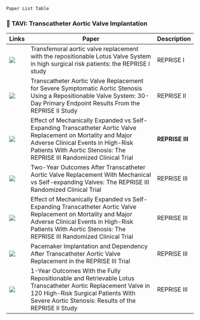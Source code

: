 
`Paper List Table`
  <br />

### 🦒 TAVI: Transcatheter Aortic Valve Implantation

| Links     | Paper      | Description  |
|-----------|------------|--------------|
|<a href="https://eurointervention.pcronline.com/article/transfemoral-aortic-valve-replacement-with-the-repositionable-lotus-valve-system-in-high-surgical-risk-patients-the-reprise-i-study"><img src="https://img.shields.io/badge/Paper-blue"/></a> |Transfemoral aortic valve replacement with the repositionable Lotus Valve System in high surgical risk patients: the REPRISE I study | REPRISE I |
|<a href="https://www.jacc.org/doi/abs/10.1016/j.jacc.2014.05.067"><img src="https://img.shields.io/badge/Paper-blue"/></a>      |Transcatheter Aortic Valve Replacement for Severe Symptomatic Aortic Stenosis Using a Repositionable Valve System: 30-Day Primary Endpoint Results From the REPRISE II Study | REPRISE II|
|<a href="https://pubmed.ncbi.nlm.nih.gov/29297076/"><img src="https://img.shields.io/badge/Paper-blue"/></a>     |Effect of Mechanically Expanded vs Self-Expanding Transcatheter Aortic Valve Replacement on Mortality and Major Adverse Clinical Events in High-Risk Patients With Aortic Stenosis: The REPRISE III Randomized Clinical Trial | **REPRISE III** |
|<a href="https://jamanetwork.com/journals/jamacardiology/article-abstract/2725867"><img src="https://img.shields.io/badge/Paper-blue"/></a>     |Two-Year Outcomes After Transcatheter Aortic Valve Replacement With Mechanical vs Self-expanding Valves: The REPRISE III Randomized Clinical Trial  |REPRISE III |
|<a href="https://jamanetwork.com/journals/jama/article-abstract/2667721"><img src="https://img.shields.io/badge/Paper-blue"/></a>   |Effect of Mechanically Expanded vs Self-Expanding Transcatheter Aortic Valve Replacement on Mortality and Major Adverse Clinical Events in High-Risk Patients With Aortic Stenosis: The REPRISE III Randomized Clinical Trial |REPRISE III |
|<a href="https://www.ahajournals.org/doi/full/10.1161/JAHA.119.012594"><img src="https://img.shields.io/badge/Paper-blue"/></a>     |Pacemaker Implantation and Dependency After Transcatheter Aortic Valve Replacement in the REPRISE III Trial |REPRISE III |
|<a href="https://www.jacc.org/doi/abs/10.1016/j.jacc.2014.05.067"><img src="https://img.shields.io/badge/Paper-blue"/></a> |1-Year Outcomes With the Fully Repositionable and Retrievable Lotus Transcatheter Aortic Replacement Valve in 120 High-Risk Surgical Patients With Severe Aortic Stenosis: Results of the REPRISE II Study |REPRISE III |


        





